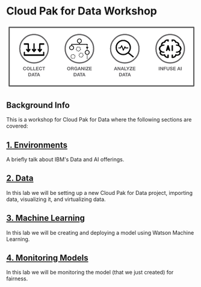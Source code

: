 # Cloud Pak for Data Workshop

!["cp4data"](workshop/.gitbook/assets/images/cp4data.png)

## Background Info

This is a workshop for Cloud Pak for Data where the following sections are covered:

## [1. Environments](01-environment.md)

A briefly talk about IBM's Data and AI offerings.

## [2. Data](02-data.md)

In this lab we will be setting up a new Cloud Pak for Data project, importing data, visualizing it, and virtualizing data.

## [3. Machine Learning](03-ml.md)

In this lab we will be creating and deploying a model using Watson Machine Learning.

## [4. Monitoring Models](04-openscale.md)

In this lab we will be monitoring the model (that we just created) for fairness.
